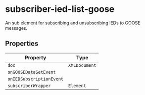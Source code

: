 # subscriber-ied-list-goose

An sub element for subscribing and unsubscribing IEDs to GOOSE messages.

## Properties

| Property                 | Type          |
|--------------------------|---------------|
| `doc`                    | `XMLDocument` |
| `onGOOSEDataSetEvent`    |               |
| `onIEDSubscriptionEvent` |               |
| `subscriberWrapper`      | `Element`     |

